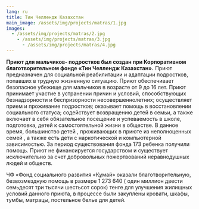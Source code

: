 ```yaml
---
lang: ru
title: Тин Челлендж Казахстан
main_image: /assets/img/projects/matras/1.jpg
images:
  - /assets/img/projects/matras/2.jpg
    - /assets/img/projects/matras/3.jpg
      - /assets/img/projects/matras/4.jpg
---
```

**Приют для мальчиков- подростков был создан при Корпоративном благотворительном фонде «Тин Челлендж Казахстан».** Приют предназначен для социальной реабилитации и адаптации подростков, попавших в трудную жизненную ситуацию. Приют обеспечивает безопасное убежище для мальчиков в возрасте от 9 до 16 лет. Приют принимает участие в устранении причин и условий, способствующих безнадзорности и беспризорности несовершеннолетних; осуществляет прием и проживание подростков; оказывает помощь в восстановлении социального статуса;  содействует возвращению детей в семьи, а также включает в себя обязательное посещение и успеваемость в школе, подготовка, детей к самостоятельной жизни в обществе. В данное время, большинство детей , проживающих в приюте из неполноценных семей , а также есть дети с наркотической и компьютерной зависимостью. За период существования фонда 173 ребенка получили помощь. Приют не финансируется государством и существует исключительно за счет добровольных пожертвований неравнодушных людей и обществ. 



ЧФ «Фонд социального развития «Құмай» оказали благотворительную, безвозмездную помощь в размере 1 273 640 ( один миллион двести семьдесят три тысячи шестьсот сорок) тенге для улучшения жилищных условий данного приюта, в процессе были закуплены кровати, шкафы, тумбы, матрацы, постельное белье для детей.